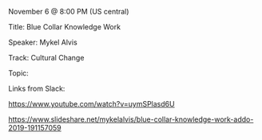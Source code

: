 November 6 @ 8:00 PM (US central)

Title: Blue Collar Knowledge Work

Speaker: Mykel Alvis

Track: Cultural Change

Topic:

Links from Slack:

https://www.youtube.com/watch?v=uymSPlasd6U

https://www.slideshare.net/mykelalvis/blue-collar-knowledge-work-addo-2019-191157059

